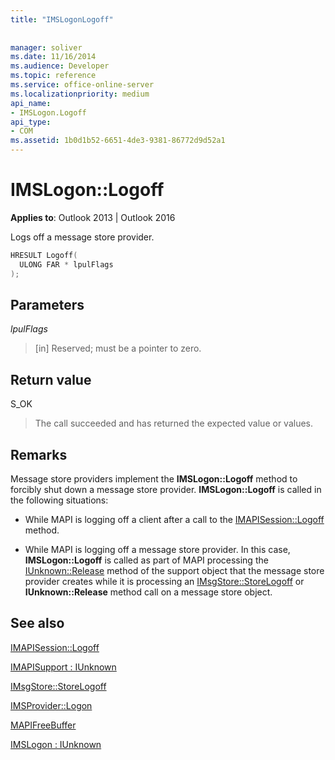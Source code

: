 ```yaml
---
title: "IMSLogonLogoff"
 
 
manager: soliver
ms.date: 11/16/2014
ms.audience: Developer
ms.topic: reference
ms.service: office-online-server
ms.localizationpriority: medium
api_name:
- IMSLogon.Logoff
api_type:
- COM
ms.assetid: 1b0d1b52-6651-4de3-9381-86772d9d52a1
---
```


# IMSLogon::Logoff

  
  
**Applies to**: Outlook 2013 | Outlook 2016 
  
Logs off a message store provider. 
  
```cpp
HRESULT Logoff(
  ULONG FAR * lpulFlags
);
```

## Parameters

 _lpulFlags_
  
> [in] Reserved; must be a pointer to zero.
    
## Return value

S_OK 
  
> The call succeeded and has returned the expected value or values.
    
## Remarks

Message store providers implement the **IMSLogon::Logoff** method to forcibly shut down a message store provider. **IMSLogon::Logoff** is called in the following situations: 
  
- While MAPI is logging off a client after a call to the [IMAPISession::Logoff](imapisession-logoff.md) method. 
    
- While MAPI is logging off a message store provider. In this case, **IMSLogon::Logoff** is called as part of MAPI processing the [IUnknown::Release](https://msdn.microsoft.com/library/ms682317%28v=VS.85%29.aspx) method of the support object that the message store provider creates while it is processing an [IMsgStore::StoreLogoff](imsgstore-storelogoff.md) or **IUnknown::Release** method call on a message store object. 
    
## See also



[IMAPISession::Logoff](imapisession-logoff.md)
  
[IMAPISupport : IUnknown](imapisupportiunknown.md)
  
[IMsgStore::StoreLogoff](imsgstore-storelogoff.md)
  
[IMSProvider::Logon](imsprovider-logon.md)
  
[MAPIFreeBuffer](mapifreebuffer.md)
  
[IMSLogon : IUnknown](imslogoniunknown.md)

